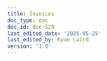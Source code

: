 ```yaml
---
title: Invoices
doc_type: doc
doc_id: doc-529
last_edited_date: '2025-05-25'
last_edited_by: Ryan Laird
version: '1.0'
---
```



